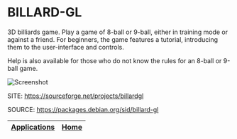 # BILLARD-GL

 3D billiards game.
 Play a game of 8-ball or 9-ball, either in training mode
 or against a friend. For beginners, the game features a 
 tutorial, introducing them to the user-interface and 
 controls. 
 
 Help is also available for those who do not know the rules
 for an 8-ball or 9-ball game. 
 
 ![Screenshot](https://screenshots.debian.net/shrine/screenshot/1753/simage/large-025b1765a6e4c45f1a373f50f1d619dd.png)
 
 SITE: https://sourceforge.net/projects/billardgl

 SOURCE: https://packages.debian.org/sid/billard-gl

 | [Applications](https://portable-linux-apps.github.io/apps.html) | [Home](https://portable-linux-apps.github.io)
 | --- | --- |
